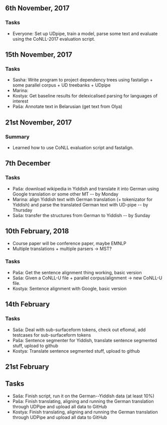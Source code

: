 ## 6th November, 2017

### Tasks

* Everyone: Set up UDpipe, train a model, parse some text and evaluate using the CoNLL-2017 evaluation script.

## 15th November, 2017

### Tasks

* Sasha: Write program to project dependency trees using fastalign + some parallel corpus + UD treebanks + UDpipe
* Marina: 
* Kostya: Get baseline results for delexicalised parsing for languages of interest
* Paša: Annotate text in Belarusian (get text from Olya)

## 21st November, 2017

### Summary

* Learned how to use CoNLL evaluation script and fastalign.

## 7th December

### Tasks

* Paša: download wikipedia in Yiddish and translate it into German using Google translation or some other MT -- by Monday
* Marina: align Yiddish text with German translation (+ tokenizator for Yiddish) and parse the translated German text with UD-pipe  -- by Thursday
* Saša: transfer the structures from German to Yiddish -- by Sunday

## 10th February, 2018

* Course paper will be conference paper, maybe EMNLP
* Multiple translations + multiple parsers -> MST? 

### Tasks 

* Paša: Get the sentence alignment thing working, basic version
* Saša: Given a CoNLL-U file + parallel corpus/alignment -> new CoNLL-U file.
* Kostya: Sentence alignment with Google, basic version

## 14th February

### Tasks

* Saša: Deal with sub-surfaceform tokens, check out eflomal, add testcases for sub-surfaceform tokens
* Paša: Sentence segmenter for Yiddish, translate sentence segmented stuff, upload to github
* Kostya: Translate sentence segmented stuff, upload to github

## 21st February

## Tasks 

* Saša: Finish script, run it on the German--Yiddish data (at least 10%)
* Paša: Finish translating, aligning and running the German translation through UDPipe and upload all data to GitHub
* Kostya: Finish translating, aligning and running the German translation through UDPipe and upload all data to GitHub 
